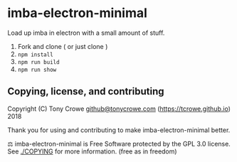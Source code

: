
# imba-electron-minimal

Load up imba in electron with a small amount of stuff.

1. Fork and clone ( or just clone )
2. `npm install`
3. `npm run build`
4. `npm run show`

## Copying, license, and contributing

Copyright (C) Tony Crowe <github@tonycrowe.com> (https://tcrowe.github.io) 2018

Thank you for using and contributing to make imba-electron-minimal better.

⚖️ imba-electron-minimal is Free Software protected by the GPL 3.0 license. See [./COPYING](./COPYING) for more information. (free as in freedom)
